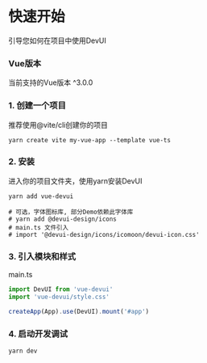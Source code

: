 # 快速开始

引导您如何在项目中使用DevUI

### Vue版本

当前支持的Vue版本 ^3.0.0

### 1. 创建一个项目

推荐使用@vite/cli创建你的项目

```shell
yarn create vite my-vue-app --template vue-ts
```

### 2. 安装

进入你的项目文件夹，使用yarn安装DevUI

```shell
yarn add vue-devui

# 可选，字体图标库, 部分Demo依赖此字体库
# yarn add @devui-design/icons
# main.ts 文件引入
# import '@devui-design/icons/icomoon/devui-icon.css'
```

### 3. 引入模块和样式

main.ts

```js
import DevUI from 'vue-devui'
import 'vue-devui/style.css'

createApp(App).use(DevUI).mount('#app')
```

### 4. 启动开发调试

```shell
yarn dev
```